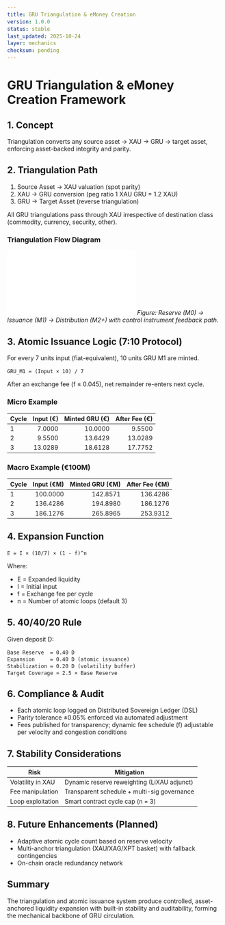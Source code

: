 ```yaml
---
title: GRU Triangulation & eMoney Creation
version: 1.0.0
status: stable
last_updated: 2025-10-24
layer: mechanics
checksum: pending
---
```

# GRU Triangulation & eMoney Creation Framework

## 1. Concept
Triangulation converts any source asset → XAU → GRU → target asset, enforcing asset-backed integrity and parity.

## 2. Triangulation Path
1. Source Asset → XAU valuation (spot parity)
2. XAU → GRU conversion (peg ratio 1 XAU GRU = 1.2 XAU)
3. GRU → Target Asset (reverse triangulation)

All GRU triangulations pass through XAU irrespective of destination class (commodity, currency, security, other).

### Triangulation Flow Diagram
![Triangulation Flow](../media/triangulation_flow.pdf)
*Figure: Reserve (M0) → Issuance (M1) → Distribution (M2+) with control instrument feedback path.*

## 3. Atomic Issuance Logic (7:10 Protocol)
For every 7 units input (fiat-equivalent), 10 units GRU M1 are minted.
```
GRU_M1 = (Input × 10) / 7
```
After an exchange fee (f ≤ 0.045), net remainder re-enters next cycle.

### Micro Example
| Cycle | Input (€) | Minted GRU (€) | After Fee (€) |
|-------|----------:|---------------:|--------------:|
| 1 | 7.0000 | 10.0000 | 9.5500 |
| 2 | 9.5500 | 13.6429 | 13.0289 |
| 3 | 13.0289 | 18.6128 | 17.7752 |

### Macro Example (€100M)
| Cycle | Input (€M) | Minted GRU (€M) | After Fee (€M) |
|-------|-----------:|----------------:|---------------:|
| 1 | 100.0000 | 142.8571 | 136.4286 |
| 2 | 136.4286 | 194.8980 | 186.1276 |
| 3 | 186.1276 | 265.8965 | 253.9312 |

## 4. Expansion Function
```
E = I × (10/7) × (1 - f)^n
```
Where:
- E = Expanded liquidity
- I = Initial input
- f = Exchange fee per cycle
- n = Number of atomic loops (default 3)

## 5. 40/40/20 Rule
Given deposit D:
```
Base Reserve  = 0.40 D
Expansion     = 0.40 D (atomic issuance)
Stabilization = 0.20 D (volatility buffer)
Target Coverage ≈ 2.5 × Base Reserve
```

## 6. Compliance & Audit
- Each atomic loop logged on Distributed Sovereign Ledger (DSL)
- Parity tolerance ±0.05% enforced via automated adjustment
- Fees published for transparency; dynamic fee schedule (f) adjustable per velocity and congestion conditions

## 7. Stability Considerations
| Risk | Mitigation |
|------|------------|
| Volatility in XAU | Dynamic reserve reweighting (LiXAU adjunct) |
| Fee manipulation | Transparent schedule + multi-sig governance |
| Loop exploitation | Smart contract cycle cap (n = 3) |

## 8. Future Enhancements (Planned)
- Adaptive atomic cycle count based on reserve velocity
- Multi-anchor triangulation (XAU/XAG/XPT basket) with fallback contingencies
- On-chain oracle redundancy network

## Summary
The triangulation and atomic issuance system produce controlled, asset-anchored liquidity expansion with built-in stability and auditability, forming the mechanical backbone of GRU circulation.
